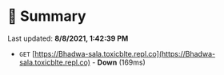 # 📖 Summary
Last updated: **8/8/2021, 1:42:39 PM**

- `GET` [https://Bhadwa-sala.toxicblte.repl.co](https://Bhadwa-sala.toxicblte.repl.co) - **Down** (169ms)
